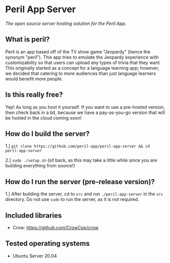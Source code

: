 # Peril App Server

*The open source server hosting solution for the Peril App.*

## What is peril?

Peril is an app based off of the TV show game "Jeopardy" (hence the synonym "peril"). This app tries to emulate the Jeopardy experience with customizability so that users can upload any types of trivia that they want. This originally started as a concept for a language learning app; however, we decided that catering to more audiences than just language learners would benefit more people.

## Is this really free?

Yep! As long as you host it yourself. If you want to use a pre-hosted version, then check back in a bit, because we have a pay-as-you-go version that will be hosted in the cloud coming soon!

## How do I build the server?

1.] `git clone https://github.com/peril-app/peril-app-server && cd peril-app-server`

2.] `sudo ./setup.sh` (sit back, as this may take a little while since you are building everything from source!)

## How do I run the server (pre-release version)?

1.] After building the server, cd to `src` and run `./peril-app-server` in the `src` directory. Do not use `sudo` to run the server, as it is not required.

## Included libraries

- Crow: https://github.com/CrowCpp/crow

## Tested operating systems

- Ubuntu Server 20.04